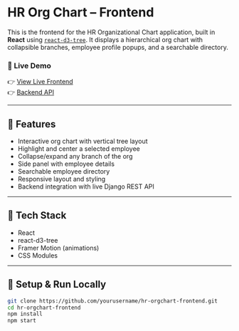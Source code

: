# HR Org Chart – Frontend

This is the frontend for the HR Organizational Chart application, built in **React** using [`react-d3-tree`](https://github.com/bkrem/react-d3-tree). It displays a hierarchical org chart with collapsible branches, employee profile popups, and a searchable directory.

### 🔗 Live Demo

👉 [View Live Frontend](https://hr-frontend-self.vercel.app/)  
👉 [Backend API](https://hr-portfolio-luil.onrender.com/api/employees/)

---

## 🚀 Features

- Interactive org chart with vertical tree layout
- Highlight and center a selected employee
- Collapse/expand any branch of the org
- Side panel with employee details
- Searchable employee directory
- Responsive layout and styling
- Backend integration with live Django REST API

---

## 🧱 Tech Stack

- React
- react-d3-tree
- Framer Motion (animations)
- CSS Modules

---

## 🔧 Setup & Run Locally

```bash
git clone https://github.com/yourusername/hr-orgchart-frontend.git
cd hr-orgchart-frontend
npm install
npm start
